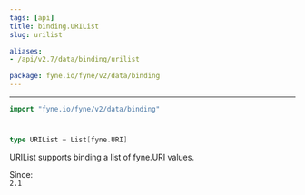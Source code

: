 ```yaml
---
tags: [api]
title: binding.URIList
slug: urilist

aliases:
- /api/v2.7/data/binding/urilist

package: fyne.io/fyne/v2/data/binding
---
```



---
```go
import "fyne.io/fyne/v2/data/binding"
```

#

###

```go
type URIList = List[fyne.URI]
```

URIList supports binding a list of fyne.URI values.


<div class="since">Since: <code>
2.1</code></div>
